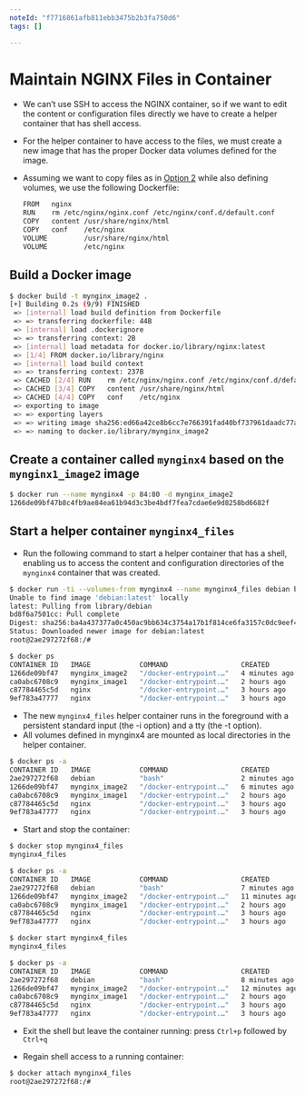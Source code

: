 ```yaml
---
noteId: "f7716861afb811ebb3475b2b3fa750d6"
tags: []

---
```


# Maintain NGINX Files in Container

- We can’t use SSH to access the NGINX container, so if we want to edit the content or configuration files directly we have to create a helper container that has shell access.
- For the helper container to have access to the files, we must create a new image that has the proper Docker data volumes defined for the image.
- Assuming we want to copy files as in [Option 2](../option-2-copy-files-from-docker-host) while also defining volumes, we use the following Dockerfile:

  ```bash
  FROM   nginx
  RUN    rm /etc/nginx/nginx.conf /etc/nginx/conf.d/default.conf
  COPY   content /usr/share/nginx/html
  COPY   conf    /etc/nginx
  VOLUME         /usr/share/nginx/html
  VOLUME         /etc/nginx
  ```

## Build a Docker image
  
```bash
$ docker build -t mynginx_image2 .
[+] Building 0.2s (9/9) FINISHED                                               
 => [internal] load build definition from Dockerfile                      0.0s
 => => transferring dockerfile: 44B                                       0.0s
 => [internal] load .dockerignore                                         0.0s
 => => transferring context: 2B                                           0.0s
 => [internal] load metadata for docker.io/library/nginx:latest           0.0s
 => [1/4] FROM docker.io/library/nginx                                    0.0s
 => [internal] load build context                                         0.0s
 => => transferring context: 237B                                         0.0s
 => CACHED [2/4] RUN    rm /etc/nginx/nginx.conf /etc/nginx/conf.d/defau  0.0s
 => CACHED [3/4] COPY   content /usr/share/nginx/html                     0.0s
 => CACHED [4/4] COPY   conf    /etc/nginx                                0.0s
 => exporting to image                                                    0.0s
 => => exporting layers                                                   0.0s
 => => writing image sha256:ed66a42ce8b6cc7e766391fad40bf737961daadc77a6  0.0s
 => => naming to docker.io/library/mynginx_image2                         0.0s
```

## Create a container called `mynginx4` based on the `mynginx1_image2` image

  ```bash
  $ docker run --name mynginx4 -p 84:80 -d mynginx_image2
  1266de09bf47b8c4fb9ae84ea61b94d3c3be4bdf7fea7cdae6e9d8258bd6682f
  ```

## Start a helper container `mynginx4_files`
- Run the following command to start a helper container that has a shell, enabling us to access the content and configuration directories of the `mynginx4` container that was created.

```bash
$ docker run -ti --volumes-from mynginx4 --name mynginx4_files debian bash
Unable to find image 'debian:latest' locally
latest: Pulling from library/debian
bd8f6a7501cc: Pull complete 
Digest: sha256:ba4a437377a0c450ac9bb634c3754a17b1f814ce6fa3157c0dc9eef431b29d1f
Status: Downloaded newer image for debian:latest
root@2ae297272f68:/# 
```

```bash
$ docker ps
CONTAINER ID   IMAGE            COMMAND                  CREATED         STATUS         PORTS                NAMES
1266de09bf47   mynginx_image2   "/docker-entrypoint.…"   4 minutes ago   Up 4 minutes   0.0.0.0:84->80/tcp   mynginx4
ca0abc6708c9   mynginx_image1   "/docker-entrypoint.…"   2 hours ago     Up 2 hours     0.0.0.0:83->80/tcp   mynginx3
c87784465c5d   nginx            "/docker-entrypoint.…"   3 hours ago     Up 3 hours     0.0.0.0:82->80/tcp   mynginx2
9ef783a47777   nginx            "/docker-entrypoint.…"   3 hours ago     Up 3 hours     0.0.0.0:81->80/tcp   mynginx1
```

- The new `mynginx4_files` helper container runs in the foreground with a persistent standard input (the -i option) and a tty (the -t option). 
- All volumes defined in mynginx4 are mounted as local directories in the helper container.

```bash
$ docker ps -a
CONTAINER ID   IMAGE            COMMAND                  CREATED         STATUS                          PORTS                NAMES
2ae297272f68   debian           "bash"                   2 minutes ago   Exited (0) About a minute ago                        mynginx4_files
1266de09bf47   mynginx_image2   "/docker-entrypoint.…"   6 minutes ago   Up 6 minutes                    0.0.0.0:84->80/tcp   mynginx4
ca0abc6708c9   mynginx_image1   "/docker-entrypoint.…"   2 hours ago     Up 2 hours                      0.0.0.0:83->80/tcp   mynginx3
c87784465c5d   nginx            "/docker-entrypoint.…"   3 hours ago     Up 3 hours                      0.0.0.0:82->80/tcp   mynginx2
9ef783a47777   nginx            "/docker-entrypoint.…"   3 hours ago     Up 3 hours                      0.0.0.0:81->80/tcp   mynginx
```

- Start and stop the container:

```bash
$ docker stop mynginx4_files
mynginx4_files

$ docker ps -a
CONTAINER ID   IMAGE            COMMAND                  CREATED          STATUS                     PORTS                NAMES
2ae297272f68   debian           "bash"                   7 minutes ago    Exited (0) 6 minutes ago                        mynginx4_files
1266de09bf47   mynginx_image2   "/docker-entrypoint.…"   11 minutes ago   Up 11 minutes              0.0.0.0:84->80/tcp   mynginx4
ca0abc6708c9   mynginx_image1   "/docker-entrypoint.…"   2 hours ago      Up 2 hours                 0.0.0.0:83->80/tcp   mynginx3
c87784465c5d   nginx            "/docker-entrypoint.…"   3 hours ago      Up 3 hours                 0.0.0.0:82->80/tcp   mynginx2
9ef783a47777   nginx            "/docker-entrypoint.…"   3 hours ago      Up 3 hours                 0.0.0.0:81->80/tcp   mynginx1

$ docker start mynginx4_files
mynginx4_files

$ docker ps -a
CONTAINER ID   IMAGE            COMMAND                  CREATED          STATUS          PORTS                NAMES
2ae297272f68   debian           "bash"                   8 minutes ago    Up 3 seconds                         mynginx4_files
1266de09bf47   mynginx_image2   "/docker-entrypoint.…"   12 minutes ago   Up 12 minutes   0.0.0.0:84->80/tcp   mynginx4
ca0abc6708c9   mynginx_image1   "/docker-entrypoint.…"   2 hours ago      Up 2 hours      0.0.0.0:83->80/tcp   mynginx3
c87784465c5d   nginx            "/docker-entrypoint.…"   3 hours ago      Up 3 hours      0.0.0.0:82->80/tcp   mynginx2
9ef783a47777   nginx            "/docker-entrypoint.…"   3 hours ago      Up 3 hours      0.0.0.0:81->80/tcp   mynginx1
```

- Exit the shell but leave the container running: press `Ctrl+p` followed by `Ctrl+q`

- Regain shell access to a running container: 

```bash
$ docker attach mynginx4_files
root@2ae297272f68:/# 
```






